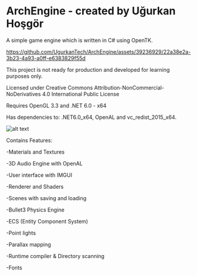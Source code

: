 # ArchEngine - created by Uğurkan Hoşgör

A simple game engine which is written in C# using OpenTK.

https://github.com/UgurkanTech/ArchEngine/assets/39236929/22a38e2a-3b23-4a93-a0ff-e6383829f55d

This project is not ready for production and developed for learning purposes only.

Licensed under Creative Commons Attribution-NonCommercial-NoDerivatives 4.0 International Public License

Requires OpenGL 3.3 and .NET 6.0 - x64

Has dependencies to: .NET6.0_x64, OpenAL and vc_redist_2015_x64.

![alt text](https://i.imgur.com/dR6jH7c.png)

Contains Features:

 -Materials and Textures
 
 -3D Audio Engine with OpenAL
 
 -User interface with IMGUI
 
 -Renderer and Shaders
 
 -Scenes with saving and loading
 
 -Bullet3 Physics Engine
 
 -ECS (Entity Component System)
 
 -Point lights
 
 -Parallax mapping
 
 -Runtime compiler & Directory scanning

 -Fonts
 
